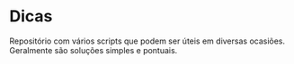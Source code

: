# Dicas

Repositório com vários scripts que podem ser úteis em diversas ocasiões. Geralmente são soluções simples e pontuais.